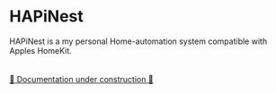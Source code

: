 # HAPiNest

HAPiNest is a my personal Home-automation system compatible with Apples HomeKit.  
<br />
<br />
[🚧 Documentation under construction 🚧](https://themisfit68.github.io/HAPiNest/documentation/hapinest/)
